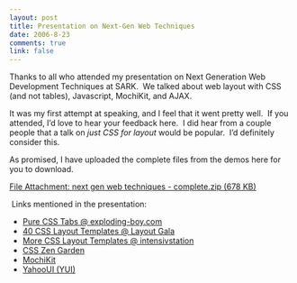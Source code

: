 ```yaml
--- 
layout: post
title: Presentation on Next-Gen Web Techniques
date: 2006-8-23
comments: true
link: false
---
```

<p>Thanks to all who attended my presentation on Next Generation Web Development Techniques at SARK.&nbsp; We talked about web layout with CSS (and not tables), Javascript, MochiKit, and AJAX.</p><p>It was my first attempt at speaking, and I feel that it went pretty well.&nbsp; If you attended, I&rsquo;d love to hear your feedback here.&nbsp; I did hear from a couple people that a talk on <em>just CSS for layout </em>would be popular.&nbsp; I&rsquo;d definitely consider this.</p><p>As promised, I have uploaded the complete files from the demos here for you to download.</p><p><a href="http://www.flux88.com/uploads/next_20gen_20web_20techniques_20_2D_20complete.zip">File Attachment: next gen web techniques - complete.zip (678 KB)</a></p><p>&nbsp;Links mentioned in the presentation:</p><ul><li><a href="http://exploding-boy.com/images/cssmenus2/menus.html" target="_blank">Pure CSS Tabs @ exploding-boy.com</a></li><li><a href="http://blog.html.it/layoutgala/" target="_blank">40 CSS Layout Templates @ Layout Gala</a></li><li><a href="http://www.intensivstation.ch/en/templates/" target="_blank">More CSS Layout Templates @ intensivstation</a></li><li><a href="http://www.csszengarden.com/" target="_blank">CSS Zen Garden</a></li><li><a href="http://www.mochikit.com/" target="_blank">MochiKit</a></li><li><a href="http://developer.yahoo.com/yui" target="_blank">YahooUI (YUI)</a></li></ul>

